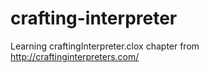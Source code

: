 # crafting-interpreter
Learning craftingInterpreter.clox chapter
from http://craftinginterpreters.com/
